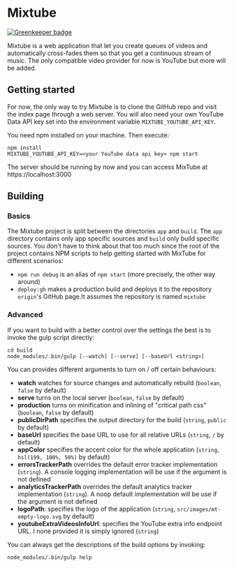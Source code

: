 # Mixtube

[![Greenkeeper badge](https://badges.greenkeeper.io/mixtube/mixtube.svg)](https://greenkeeper.io/)

Mixtube is a web application that let you create queues of videos and automatically cross-fades them so that you get a
continuous stream of music. The only compatible video provider for now is YouTube but more will be added.

## Getting started
For now, the only way to try Mixtube is to clone the GitHub repo and visit the index page through a web server.
You will also need your own YouTube Data API key set into the environment variable `MIXTUBE_YOUTUBE_API_KEY`.

You need npm installed on your machine. Then execute:
```
npm install
MIXTUBE_YOUTUBE_API_KEY=<your YouTube data api key> npm start
```

The server should be running by now and you can access MixTube at https://localhost:3000

## Building

### Basics

The Mixtube project is split between the directories `app` and `build`. The `app` directory contains only app specific
sources and `build` only build specific sources. You don't have to think about that too much since the root of the
project contains NPM scripts to help getting started with MixTube for different scenarios:
- `npm run debug` is an alias of `npm start` (more precisely, the other way around)
- `deploy:gh` makes a production build and deploys it to the repository `origin`'s GitHub page.It assumes the
repository is named `mixtube`

### Advanced

If you want to build with a better control over the settings the best is to invoke the gulp script directly:

```
cd build
node_modules/.bin/gulp [--watch] [--serve] [--baseUrl <string>]
```

You can provides different arguments to turn on / off certain behaviours:

- **watch** watches for source changes and automatically rebuild (`boolean`, `false` by default)
- **serve** turns on the local server (`boolean`, `false` by default)
- **production** turns on minification and inlining of "critical path css" (`boolean`, `false` by default)
- **publicDirPath** specifies the output directory for the build (`string`, `public` by default)
- **baseUrl** specifies the base URL to use for all relative URLs (`string`, `/` by default)
- **appColor** specifies the accent color for the whole application (`string`, `hsl(199, 100%, 50%)` by default)
- **errorsTrackerPath** overrides the default error tracker implementation (`string`). A console logging implementation
will be use if the argument is not defined
- **analyticsTrackerPath** overrides the default analytics tracker implementation (`string`). A noop default
implementation will be use if the argument is not defined
- **logoPath**: specifies the logo of the application (`string`, `src/images/mt-empty-logo.svg` by default)
- **youtubeExtraVideosInfoUrl**: specifies the YouTube extra info endpoint URL. I none provided it is simply ignored (`string`)

You can always get the descriptions of the build options by invoking:

```
node_modules/.bin/gulp help
```
